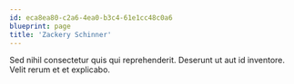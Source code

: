 ```yaml
---
id: eca8ea80-c2a6-4ea0-b3c4-61e1cc48c0a6
blueprint: page
title: 'Zackery Schinner'
---
```

Sed nihil consectetur quis qui reprehenderit. Deserunt ut aut id inventore. Velit rerum et et explicabo.